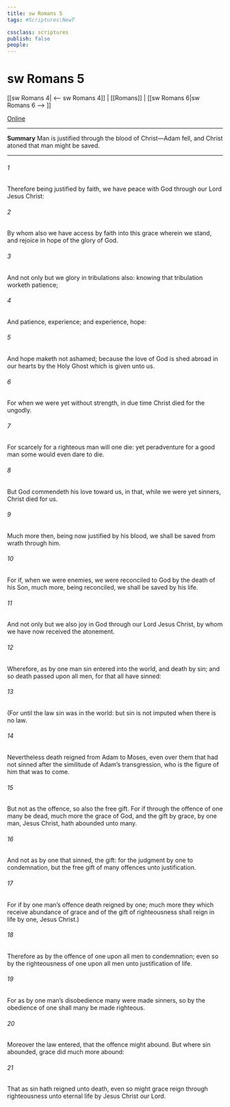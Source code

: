```yaml
---
title: sw Romans 5
tags: #Scriptures\NewT

cssclass: scriptures
publish: false
people:
---
```


# sw Romans 5
[[sw Romans 4| <-- sw Romans 4]] | [[Romans]] | [[sw Romans 6|sw Romans 6 --> ]]

[Online](https://churchofjesuschrist.org/study/scriptures/nt/rom/5?lang=eng)

---
__Summary__
Man is justified through the blood of Christ—Adam fell, and Christ atoned that man might be saved.

---
###### 1 
Therefore being justified by faith, we have peace with God through our Lord Jesus Christ:

###### 2 
By whom also we have access by faith into this grace wherein we stand, and rejoice in hope of the glory of God.

###### 3 
And not only  but we glory in tribulations also: knowing that tribulation worketh patience;

###### 4 
And patience, experience; and experience, hope:

###### 5 
And hope maketh not ashamed; because the love of God is shed abroad in our hearts by the Holy Ghost which is given unto us.

###### 6 
For when we were yet without strength, in due time Christ died for the ungodly.

###### 7 
For scarcely for a righteous man will one die: yet peradventure for a good man some would even dare to die.

###### 8 
But God commendeth his love toward us, in that, while we were yet sinners, Christ died for us.

###### 9 
Much more then, being now justified by his blood, we shall be saved from wrath through him.

###### 10 
For if, when we were enemies, we were reconciled to God by the death of his Son, much more, being reconciled, we shall be saved by his life.

###### 11 
And not only  but we also joy in God through our Lord Jesus Christ, by whom we have now received the atonement.

###### 12 
Wherefore, as by one man sin entered into the world, and death by sin; and so death passed upon all men, for that all have sinned:

###### 13 
(For until the law sin was in the world: but sin is not imputed when there is no law.

###### 14 
Nevertheless death reigned from Adam to Moses, even over them that had not sinned after the similitude of Adam’s transgression, who is the figure of him that was to come.

###### 15 
But not as the offence, so also  the free gift. For if through the offence of one many be dead, much more the grace of God, and the gift by grace,  by one man, Jesus Christ, hath abounded unto many.

###### 16 
And not as  by one that sinned,  the gift: for the judgment  by one to condemnation, but the free gift  of many offences unto justification.

###### 17 
For if by one man’s offence death reigned by one; much more they which receive abundance of grace and of the gift of righteousness shall reign in life by one, Jesus Christ.)

###### 18 
Therefore as by the offence of one  upon all men to condemnation; even so by the righteousness of one  upon all men unto justification of life.

###### 19 
For as by one man’s disobedience many were made sinners, so by the obedience of one shall many be made righteous.

###### 20 
Moreover the law entered, that the offence might abound. But where sin abounded, grace did much more abound:

###### 21 
That as sin hath reigned unto death, even so might grace reign through righteousness unto eternal life by Jesus Christ our Lord.


